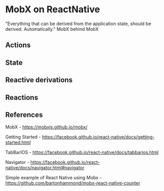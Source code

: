# MobX on ReactNative

"Everything that can be derived from the application state, should be derived. Automatically." MobX behind MobX

## Actions


## State

## Reactive derivations

## Reactions

## References

MobX - https://mobxjs.github.io/mobx/

Getting Started - https://facebook.github.io/react-native/docs/getting-started.html

TabBarIOS - https://facebook.github.io/react-native/docs/tabbarios.html

Navigator - https://facebook.github.io/react-native/docs/navigator.html#navigator

Simple example of React Native using Mobx - https://github.com/bartonhammond/mobx-react-native-counter
